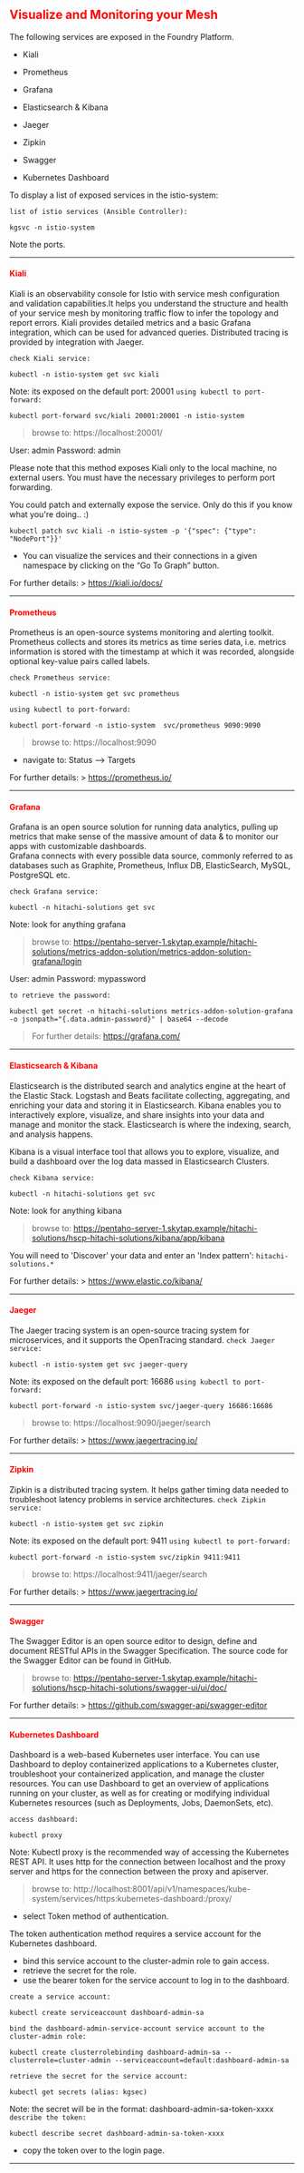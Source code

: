 ## <font color='red'>Visualize and Monitoring your Mesh</font>  

The following services are exposed in the Foundry Platform. 
* Kiali
* Prometheus
* Grafana
* Elasticsearch & Kibana
* Jaeger
* Zipkin
* Swagger

* Kubernetes Dashboard

To display a list of exposed services in the istio-system:

``list of istio services (Ansible Controller):``
```
kgsvc -n istio-system
```
Note the ports.

---

#### <font color='red'>Kiali</font>  

Kiali is an observability console for Istio with service mesh configuration and validation capabilities.It helps you understand the structure and health of your service mesh by monitoring traffic flow to infer the topology and report errors. Kiali provides detailed metrics and a basic Grafana integration, which can be used for advanced queries. Distributed tracing is provided by integration with Jaeger.

``check Kiali service:``
```
kubectl -n istio-system get svc kiali
```
Note: its exposed on the default port: 20001
``using kubectl to port-forward:``
```
kubectl port-forward svc/kiali 20001:20001 -n istio-system
```
> browse to: https://localhost:20001/ 

User: admin
Password: admin

Please note that this method exposes Kiali only to the local machine, no external users. You must have the necessary privileges to perform port forwarding.

You could patch and externally expose the service.  Only do this if you know what you're doing.. :)
```
kubectl patch svc kiali -n istio-system -p '{"spec": {"type": "NodePort"}}'
```

* You can visualize the services and their connections in a given namespace by clicking on the “Go To Graph” button.

For further details: > https://kiali.io/docs/

---

#### <font color='red'>Prometheus</font>  

Prometheus is an open-source systems monitoring and alerting toolkit. Prometheus collects and stores its metrics as time series data, i.e. metrics information is stored with the timestamp at which it was recorded, alongside optional key-value pairs called labels.

``check Prometheus service:``
````
kubectl -n istio-system get svc prometheus
````
``using kubectl to port-forward:``
```
kubectl port-forward -n istio-system  svc/prometheus 9090:9090 
```
> browse to: https://localhost:9090

* navigate to: Status --> Targets

For further details: > https://prometheus.io/

---

#### <font color='red'>Grafana</font>  

Grafana is an open source solution for running data analytics, pulling up metrics that make sense of the massive amount of data & to monitor our apps with customizable dashboards.  
Grafana connects with every possible data source, commonly referred to as databases such as Graphite, Prometheus, Influx DB, ElasticSearch, MySQL, PostgreSQL etc.

``check Grafana service:``
```
kubectl -n hitachi-solutions get svc
```
Note: look for anything grafana

> browse to: https://pentaho-server-1.skytap.example/hitachi-solutions/metrics-addon-solution/metrics-addon-solution-grafana/login

User: admin
Password: mypassword

``to retrieve the password:``
```
kubectl get secret -n hitachi-solutions metrics-addon-solution-grafana -o jsonpath="{.data.admin-password}" | base64 --decode
```

> For further details: https://grafana.com/

---

#### <font color='red'>Elasticsearch & Kibana</font>

Elasticsearch is the distributed search and analytics engine at the heart of the Elastic Stack. Logstash and Beats facilitate collecting, aggregating, and enriching your data and storing it in Elasticsearch. Kibana enables you to interactively explore, visualize, and share insights into your data and manage and monitor the stack. Elasticsearch is where the indexing, search, and analysis happens.

Kibana is a visual interface tool that allows you to explore, visualize, and build a dashboard over the log data massed in Elasticsearch Clusters.

``check Kibana service:``
```
kubectl -n hitachi-solutions get svc
```
Note: look for anything kibana

> browse to: https://pentaho-server-1.skytap.example/hitachi-solutions/hscp-hitachi-solutions/kibana/app/kibana

You will need to 'Discover' your data and enter an 'Index pattern': ``hitachi-solutions.*`` 

For further details: > https://www.elastic.co/kibana/

---

#### <font color='red'>Jaeger</font>  

The Jaeger tracing system is an open-source tracing system for microservices, and it supports the OpenTracing standard.
``check Jaeger service:``
```
kubectl -n istio-system get svc jaeger-query
```
Note: its exposed on the default port: 16686
``using kubectl to port-forward:``
```
kubectl port-forward -n istio-system svc/jaeger-query 16686:16686
```

> browse to: https://localhost:9090/jaeger/search

For further details: > https://www.jaegertracing.io/

---

#### <font color='red'>Zipkin</font>  

Zipkin is a distributed tracing system. It helps gather timing data needed to troubleshoot latency problems in service architectures.
``check Zipkin service:``
```
kubectl -n istio-system get svc zipkin
```
Note: its exposed on the default port: 9411
``using kubectl to port-forward:``
```
kubectl port-forward -n istio-system svc/zipkin 9411:9411
```

> browse to: https://localhost:9411/jaeger/search

For further details: > https://www.jaegertracing.io/

---

#### <font color='red'>Swagger</font>  

The Swagger Editor is an open source editor to design, define and document RESTful APIs in the Swagger Specification. The source code for the Swagger Editor can be found in GitHub.

> browse to: https://pentaho-server-1.skytap.example/hitachi-solutions/hscp-hitachi-solutions/swagger-ui/ui/doc/

For further details: > https://github.com/swagger-api/swagger-editor

---

#### <font color='red'>Kubernetes Dashboard</font>
Dashboard is a web-based Kubernetes user interface. You can use Dashboard to deploy containerized applications to a Kubernetes cluster, troubleshoot your containerized application, and manage the cluster resources. You can use Dashboard to get an overview of applications running on your cluster, as well as for creating or modifying individual Kubernetes resources (such as Deployments, Jobs, DaemonSets, etc).  

``access dashboard:``
```
kubectl proxy
```
Note: Kubectl proxy is the recommended way of accessing the Kubernetes REST API. It uses http for the connection between localhost and the proxy server and https for the connection between the proxy and apiserver.  

> browse to: http://localhost:8001/api/v1/namespaces/kube-system/services/https:kubernetes-dashboard:/proxy/

* select Token method of authentication.

The token authentication method requires a service account for the Kubernetes dashboard. 
* bind this service account to the cluster-admin role to gain access.
* retrieve the secret for the role.
* use the bearer token for the service account to log in to the dashboard.

``create a service account:``
```
kubectl create serviceaccount dashboard-admin-sa
```
``bind the dashboard-admin-service-account service account to the cluster-admin role:``
```
kubectl create clusterrolebinding dashboard-admin-sa --clusterrole=cluster-admin --serviceaccount=default:dashboard-admin-sa
```
``retrieve the secret for the service account:``
```
kubectl get secrets (alias: kgsec)
```
Note: the secret will be in the format: dashboard-admin-sa-token-xxxx
``describe the token:``
```
kubectl describe secret dashboard-admin-sa-token-xxxx
```
* copy the token over to the login page.

---